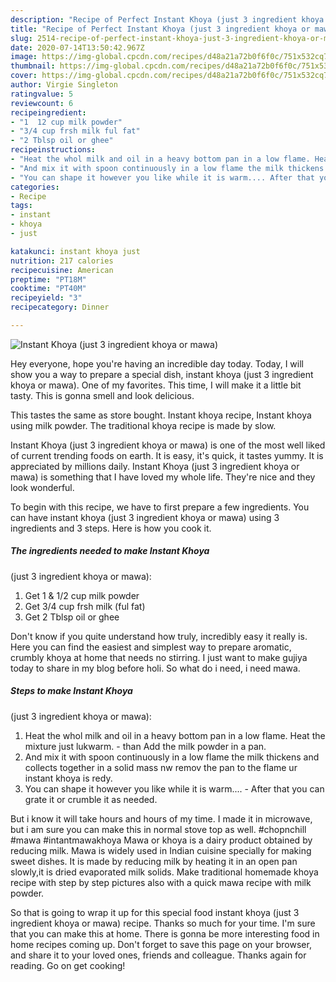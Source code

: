 ```yaml
---
description: "Recipe of Perfect Instant Khoya (just 3 ingredient khoya or mawa)"
title: "Recipe of Perfect Instant Khoya (just 3 ingredient khoya or mawa)"
slug: 2514-recipe-of-perfect-instant-khoya-just-3-ingredient-khoya-or-mawa
date: 2020-07-14T13:50:42.967Z
image: https://img-global.cpcdn.com/recipes/d48a21a72b0f6f0c/751x532cq70/instant-khoya-just-3-ingredient-khoya-or-mawa-recipe-main-photo.jpg
thumbnail: https://img-global.cpcdn.com/recipes/d48a21a72b0f6f0c/751x532cq70/instant-khoya-just-3-ingredient-khoya-or-mawa-recipe-main-photo.jpg
cover: https://img-global.cpcdn.com/recipes/d48a21a72b0f6f0c/751x532cq70/instant-khoya-just-3-ingredient-khoya-or-mawa-recipe-main-photo.jpg
author: Virgie Singleton
ratingvalue: 5
reviewcount: 6
recipeingredient:
- "1  12 cup milk powder"
- "3/4 cup frsh milk ful fat"
- "2 Tblsp oil or ghee"
recipeinstructions:
- "Heat the whol milk and oil in a heavy bottom pan in a low flame. Heat the mixture just lukwarm. than Add the milk powder in a pan."
- "And mix it with spoon continuously in a low flame the milk thickens and collects together in a solid mass nw remov the pan to the flame ur instant khoya is redy."
- "You can shape it however you like while it is warm.... After that you can grate it or crumble it as needed."
categories:
- Recipe
tags:
- instant
- khoya
- just

katakunci: instant khoya just 
nutrition: 217 calories
recipecuisine: American
preptime: "PT18M"
cooktime: "PT40M"
recipeyield: "3"
recipecategory: Dinner

---
```



![Instant Khoya
(just 3 ingredient khoya or mawa)](https://img-global.cpcdn.com/recipes/d48a21a72b0f6f0c/751x532cq70/instant-khoya-just-3-ingredient-khoya-or-mawa-recipe-main-photo.jpg)

Hey everyone, hope you're having an incredible day today. Today, I will show you a way to prepare a special dish, instant khoya
(just 3 ingredient khoya or mawa). One of my favorites. This time, I will make it a little bit tasty. This is gonna smell and look delicious.

This tastes the same as store bought. Instant khoya recipe, Instant khoya using milk powder. The traditional khoya recipe is made by slow.

Instant Khoya
(just 3 ingredient khoya or mawa) is one of the most well liked of current trending foods on earth. It is easy, it's quick, it tastes yummy. It is appreciated by millions daily. Instant Khoya
(just 3 ingredient khoya or mawa) is something that I have loved my whole life. They're nice and they look wonderful.


To begin with this recipe, we have to first prepare a few ingredients. You can have instant khoya
(just 3 ingredient khoya or mawa) using 3 ingredients and 3 steps. Here is how you cook it.

<!--inarticleads1-->

##### The ingredients needed to make Instant Khoya
(just 3 ingredient khoya or mawa):

1. Get 1 &amp; 1/2 cup milk powder
1. Get 3/4 cup frsh milk (ful fat)
1. Get 2 Tblsp oil or ghee


Don&#39;t know if you quite understand how truly, incredibly easy it really is. Here you can find the easiest and simplest way to prepare aromatic, crumbly khoya at home that needs no stirring. I just want to make gujiya today to share in my blog before holi. So what do i need, i need mawa. 

<!--inarticleads2-->

##### Steps to make Instant Khoya
(just 3 ingredient khoya or mawa):

1. Heat the whol milk and oil in a heavy bottom pan in a low flame. Heat the mixture just lukwarm. - than Add the milk powder in a pan.
1. And mix it with spoon continuously in a low flame the milk thickens and collects together in a solid mass nw remov the pan to the flame ur instant khoya is redy.
1. You can shape it however you like while it is warm.... - After that you can grate it or crumble it as needed.


But i know it will take hours and hours of my time. I made it in microwave, but i am sure you can make this in normal stove top as well. #chopnchill #mawa #intantmawakhoya Mawa or khoya is a dairy product obtained by reducing milk. Mawa is widely used in Indian cuisine specially for making sweet dishes. It is made by reducing milk by heating it in an open pan slowly,it is dried evaporated milk solids. Make traditional homemade khoya recipe with step by step pictures also with a quick mawa recipe with milk powder. 

So that is going to wrap it up for this special food instant khoya
(just 3 ingredient khoya or mawa) recipe. Thanks so much for your time. I'm sure that you can make this at home. There is gonna be more interesting food in home recipes coming up. Don't forget to save this page on your browser, and share it to your loved ones, friends and colleague. Thanks again for reading. Go on get cooking!
